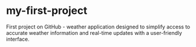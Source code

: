 # my-first-project
First project on GitHub - weather application designed to simplify access to accurate weather information and real-time updates with a user-friendly interface. 
